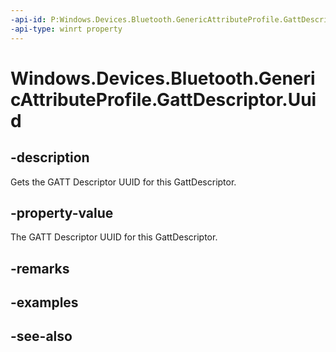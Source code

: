 ```yaml
---
-api-id: P:Windows.Devices.Bluetooth.GenericAttributeProfile.GattDescriptor.Uuid
-api-type: winrt property
---
```


<!-- Property syntax
public System.Guid Uuid { get; }
-->

# Windows.Devices.Bluetooth.GenericAttributeProfile.GattDescriptor.Uuid

## -description
Gets the GATT Descriptor UUID for this GattDescriptor.

## -property-value
The GATT Descriptor UUID for this GattDescriptor.

## -remarks

## -examples

## -see-also
